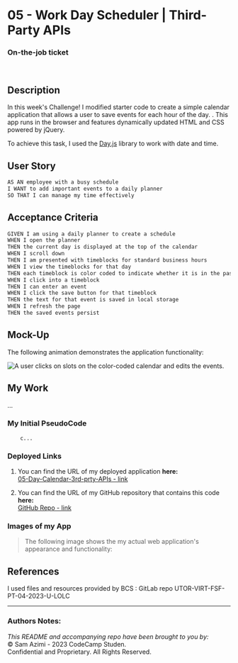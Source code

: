 # 05 - Work Day Scheduler | Third-Party APIs
### On-the-job ticket
<br>

## Description

In this week's Challenge! I modified starter code to create a simple calendar application that allows a user to save events for each hour of the day. . This app runs in the browser and features dynamically updated HTML and CSS powered by jQuery.

To achieve this task, I used the [Day.js](https://day.js.org/en/) library to work with date and time.


## User Story

```md
AS AN employee with a busy schedule
I WANT to add important events to a daily planner
SO THAT I can manage my time effectively
```

## Acceptance Criteria

```md
GIVEN I am using a daily planner to create a schedule
WHEN I open the planner
THEN the current day is displayed at the top of the calendar
WHEN I scroll down
THEN I am presented with timeblocks for standard business hours
WHEN I view the timeblocks for that day
THEN each timeblock is color coded to indicate whether it is in the past, present, or future
WHEN I click into a timeblock
THEN I can enter an event
WHEN I click the save button for that timeblock
THEN the text for that event is saved in local storage
WHEN I refresh the page
THEN the saved events persist
```

## Mock-Up

The following animation demonstrates the application functionality:

<!-- @TODO: create ticket to review/update image) -->
![A user clicks on slots on the color-coded calendar and edits the events.](./Assets/05-third-party-apis-homework-demo.gif)

## My Work
...


### My Initial PseudoCode
```
    c...
```

### Deployed Links

1. You can find the URL of my deployed application **here:** <br>[05-Day-Calendar-3rd-prty-APIs - link](https://dinozio-design.github.io/05-Day-Calendar-3rd-prty-APIs/)

2. You can find the URL of my GitHub repository that contains this code **here:** <br>[GitHub Repo - link](https://github.com/dinozio-design/05-Day-Calendar-3rd-prty-APIs.git)

### Images of my App
> The following image shows the my actual web application's appearance and functionality:
<!-- 
![password generator actual](./assets/images/03-javascript-homework-actual.png) -->

## References
I used files and resources provided by BCS : GitLab repo UTOR-VIRT-FSF-PT-04-2023-U-LOLC


- - -
### Authors Notes:<br>
_This README and accompanying repo have been brought to you by:_<br>
© Sam Azimi - 2023 CodeCamp Studen.<br> 
Confidential and Proprietary. All Rights Reserved.